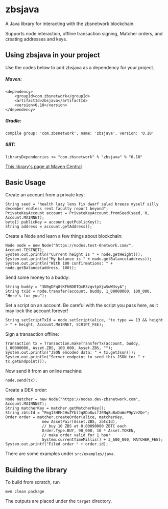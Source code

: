 # zbsjava
A Java library for interacting with the zbsnetwork blockchain.

Supports node interaction, offline transaction signing, Matcher orders, and creating addresses and keys.

## Using zbsjava in your project
Use the codes below to add zbsjava as a dependency for your project.

##### Maven:
```
<dependency>
    <groupId>com.zbsnetwork</groupId>
    <artifactId>zbsjava</artifactId>
    <version>0.10</version>
</dependency>
```

##### Gradle:
```
compile group: 'com.zbsnetwork', name: 'zbsjava', version: '0.10'
```

##### SBT:
```
libraryDependencies += "com.zbsnetwork" % "zbsjava" % "0.10"
```

[This library's page at Maven Central](https://mvnrepository.com/artifact/com.zbsnetwork/zbsjava)

## Basic Usage
Create an account from a private key:
```
String seed = "health lazy lens fix dwarf salad breeze myself silly december endless rent faculty report beyond";
PrivateKeyAccount account = PrivateKeyAccount.fromSeed(seed, 0, Account.MAINNET);
byte[] publicKey = account.getPublicKey();
String address = account.getAddress();
```

Create a Node and learn a few things about blockchain:
```
Node node = new Node("https://nodes.test-0network.com/", Account.TESTNET);
System.out.println("Current height is " + node.getHeight());
System.out.println("My balance is " + node.getBalance(address));
System.out.println("With 100 confirmations: " + node.getBalance(address, 100));
```

Send some money to a buddy:
```
String buddy = "3N9gDFq8tKFhBDBTQxR3zqvtpXjw5wW3syA";
String txId = node.transfer(account, buddy, 1_00000000, 100_000, "Here's for you");
```

Set a script on an account. Be careful with the script you pass here, as it may lock the account forever!
```
String setScriptTxId = node.setScript(alice, "tx.type == 13 && height > " + height, Account.MAINNET, SCRIPT_FEE);
```

Sign a transaction offline:
```
Transaction tx = Transaction.makeTransferTx(account, buddy, 1_00000000, Asset.ZBS, 100_000, Asset.ZBS, "");
System.out.println("JSON encoded data: " + tx.getJson());
System.out.println("Server endpoint to send this JSON to: " + tx.getEndpoint());
```

Now send it from an online machine:
```
node.send(tx);
```

Create a DEX order:
```
Node matcher = new Node("https://nodes.dev-zbsnetwork.com", Account.MAINNNET);
String matcherKey = matcher.getMatcherKey();
String zbtcId = "Fmg13HEHJHuZYbtJq8Da8wifJENq8uBxDuWoP9pVe2Qe";
Order order = matcher.createOrder(alice, matcherKey,
                new AssetPair(Asset.ZBS, zbtcId),
                // buy 10 ZBS at 0.00090000 ZBTC each
                Order.Type.BUY, 90_000, 10 * Asset.TOKEN,
                // make order valid for 1 hour
                System.currentTimeMillis() + 3_600_000, MATCHER_FEE);
System.out.printf("Filed order " + order.id);
```
There are some examples under `src/examples/java`.

## Building the library

To build from scratch, run

```
mvn clean package
```

The outputs are placed under the `target` directory.

